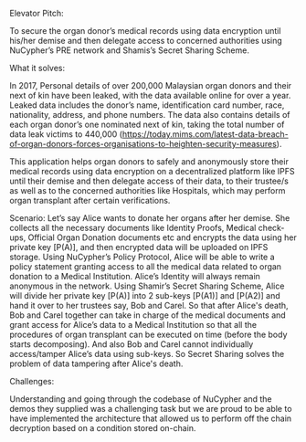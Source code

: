 Elevator Pitch:

To secure the organ donor’s medical records using data encryption until his/her demise and then delegate access to concerned authorities using NuCypher’s PRE network and Shamis’s Secret Sharing Scheme.


What it solves:

In 2017, Personal details of over 200,000 Malaysian organ donors and their next of kin have been leaked, with the data available online for over a year. Leaked data includes the donor’s name, identification card number, race, nationality, address, and phone numbers. The data also contains details of each organ donor’s one nominated next of kin, taking the total number of data leak victims to 440,000 (https://today.mims.com/latest-data-breach-of-organ-donors-forces-organisations-to-heighten-security-measures).

This application helps organ donors to safely and anonymously store their medical records using data encryption on a decentralized platform like IPFS until their demise and then delegate access of their data, to their trustee/s as well as to the concerned authorities like Hospitals, which may perform organ transplant after certain verifications.

Scenario:
Let’s say Alice wants to donate her organs after her demise. She collects all the necessary documents like Identity Proofs, Medical check-ups, Official Organ Donation documents etc and encrypts the data using her private key [P(A)], and then encrypted data will be uploaded on IPFS storage. Using NuCypher’s Policy Protocol, Alice will be able to write a policy statement granting access to all the medical data related to organ donation to a Medical Institution. Alice’s Identity will always remain anonymous in the network.
Using Shamir’s Secret Sharing Scheme, Alice will divide her private key [P(A)] into 2 sub-keys [P(A1)] and [P(A2)] and hand it over to her trustees say, Bob and Carel. So that after Alice's death, Bob and Carel together can take in charge of the medical documents and grant access for Alice’s data to a Medical Institution so that all the procedures of organ transplant can be executed on time (before the body starts decomposing). And also Bob and Carel cannot individually access/tamper Alice’s data using sub-keys. So Secret Sharing solves the problem of data tampering after Alice's death.


Challenges:

Understanding and going through the codebase of NuCypher and the demos they supplied was a challenging task but we are proud to be able to have implemented the architecture that allowed us to perform off the chain decryption based on a condition stored on-chain.
